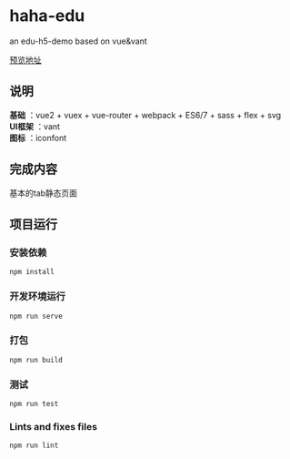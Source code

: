 # haha-edu
an edu-h5-demo based on vue&amp;vant
<p><a href="https://hanxyan.github.io/haha-edu/#/index">预览地址</a></p>

## 说明    
**基础** ：vue2 + vuex + vue-router + webpack + ES6/7 + sass + flex + svg   
**UI框架** ：vant       
**图标** ：iconfont  



## 完成内容   
基本的tab静态页面

## 项目运行
### 安装依赖
```
npm install
```

### 开发环境运行
```
npm run serve
```

### 打包
```
npm run build
```

### 测试
```
npm run test
```

### Lints and fixes files
```
npm run lint
```

